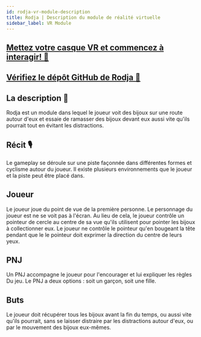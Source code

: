 ```yaml
---
id: rodja-vr-module-description
title: Rodja | Description du module de réalité virtuelle
sidebar_label: VR Module
---
```


## [Mettez votre casque VR et commencez à interagir! 🚀 ](https://rodja-webxr.firebaseapp.com)

## [Vérifiez le dépôt GitHub de Rodja 🏃 ](https://github.com/vrapeutic/Rodja-webXR)

## La description 📝

Rodja est un module dans lequel le joueur voit des bijoux sur une route
autour d'eux et essaie de ramasser des bijoux devant eux aussi vite qu'ils
pourrait tout en évitant les distractions.

## Récit 🎙

Le gameplay se déroule sur une piste façonnée dans différentes formes et cyclisme
autour du joueur. Il existe plusieurs environnements que le joueur et la piste
peut être placé dans.

## Joueur

Le joueur joue du point de vue de la première personne. Le personnage du joueur est
ne se voit pas à l'écran. Au lieu de cela, le joueur contrôle un pointeur de cercle au
centre de sa vue qu'ils utilisent pour pointer les bijoux à collectionner
eux.
Le joueur ne contrôle le pointeur qu'en bougeant la tête pendant que le
le pointeur doit exprimer la direction du centre de leurs yeux.

## PNJ

Un PNJ accompagne le joueur pour l'encourager et lui expliquer les règles
Du jeu.
Le PNJ a deux options : soit un garçon, soit une fille.

## Buts

Le joueur doit récupérer tous les bijoux avant la fin du temps, ou aussi vite qu'ils
pourrait, sans se laisser distraire par les distractions autour d'eux, ou par le mouvement
des bijoux eux-mêmes.
